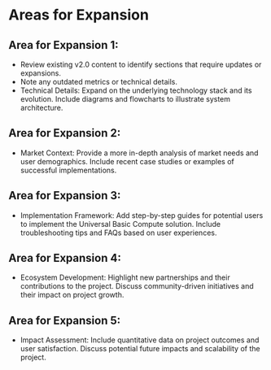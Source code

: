 # Areas for Expansion

## Area for Expansion 1: 
- Review existing v2.0 content to identify sections that require updates or expansions.
- Note any outdated metrics or technical details.
- Technical Details: Expand on the underlying technology stack and its evolution. Include diagrams and flowcharts to illustrate system architecture.

## Area for Expansion 2: 
- Market Context: Provide a more in-depth analysis of market needs and user demographics. Include recent case studies or examples of successful implementations.

## Area for Expansion 3: 
- Implementation Framework: Add step-by-step guides for potential users to implement the Universal Basic Compute solution. Include troubleshooting tips and FAQs based on user experiences.

## Area for Expansion 4: 
- Ecosystem Development: Highlight new partnerships and their contributions to the project. Discuss community-driven initiatives and their impact on project growth.

## Area for Expansion 5: 
- Impact Assessment: Include quantitative data on project outcomes and user satisfaction. Discuss potential future impacts and scalability of the project.
